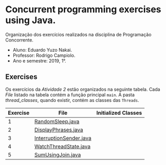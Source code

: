 # Concurrent programming exercises using Java.
Organização dos exercícios realizados na disciplina de Programação Concorrente.

- Aluno: Eduardo Yuzo Nakai.
- Professor: Rodrigo Campiolo.
- Ano e semestre: 2019, 1°.

## Exercises
Os exercícios da *Atividade 2* estão organizados na seguinte tabela. Cada *File* listado na tabela contém a função principal ```main```. A pasta *thread_classes*, quando existir, contém as classes das ```Threads```.

| Exercise | File | Initialized Classes |
| ------ | ------ | ------ |
| 1 | [RandomSleep.java][PlDb] | |
| 2 | [DisplayPhrases.java][PlGh] | |
| 3 | [InterruptionSender.java][PlGd] | |
| 4 | [WatchThreadState.java][PlGa] | |
| 5 | [SumUsingJoin.java][PlGg] | |

[PlDb]: <https://github.com/tabsnospaces/concurrent-programming-for-fun/tree/master/src/threads/interruption/RandomSleep.java>
[PlGh]: <https://github.com/tabsnospaces/concurrent-programming-for-fun/tree/master/src/threads/interruption/DisplayPhrases.java>
[PlGd]: <https://github.com/tabsnospaces/concurrent-programming-for-fun/tree/master/src/threads/interruption/InterruptionSender.java>
[PlGa]: <https://github.com/tabsnospaces/concurrent-programming-for-fun/tree/master/src/threads/interruption/WatchThreadState.java>
[PlGg]: <https://github.com/tabsnospaces/concurrent-programming-for-fun/tree/master/src/threads/interruption/SumUsingJoin.java>
